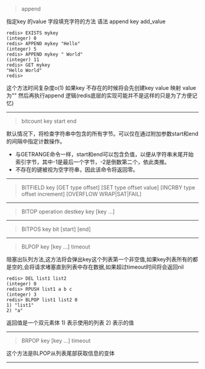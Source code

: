 > append 

指定key 的value 字段填充字符的方法  语法 append key add_value
```shell
redis> EXISTS mykey
(integer) 0
redis> APPEND mykey "Hello"
(integer) 5
redis> APPEND mykey " World"
(integer) 11
redis> GET mykey
"Hello World"
redis> 
```
这个方法时间复杂度o(1) 如果key 不存在的时候将会先创建key value 映射 value为"" 然后再执行append 逻辑(redis底层的实现可能并不是这样的只是为了方便记忆)

---

> bitcount key start end

默认情况下，将检查字符串中包含的所有字节。可以仅在通过附加参数start和end的间隔中指定计数操作。
- 与GETRANGE命令一样，start和end可以包含负值，以便从字符串末尾开始索引字节，其中-1是最后一个字节，-2是倒数第二个，依此类推。
- 不存在的键被视为空字符串，因此该命令将返回零。

---

> BITFIELD key [GET type offset] [SET type offset value] [INCRBY type offset increment] [OVERFLOW WRAP|SAT|FAIL]

---

> BITOP operation destkey key [key ...]

---

> BITPOS key bit [start] [end]

---

> BLPOP key [key ...] timeout

阻塞出队列方法,这方法将会弹出key这个列表第一个非空值,如果key列表所有的都是空的,会将请求堵塞直到列表中存在数据,如果超过timeout时间将会返回nil

```shell
redis> DEL list1 list2
(integer) 0
redis> RPUSH list1 a b c
(integer) 3
redis> BLPOP list1 list2 0
1) "list1"
2) "a"
```

返回值是一个双元素体 1) 表示使用的列表 2) 表示的值

---

> BRPOP key [key ...] timeout

这个方法是BLPOP从列表尾部获取信息的变体

---

